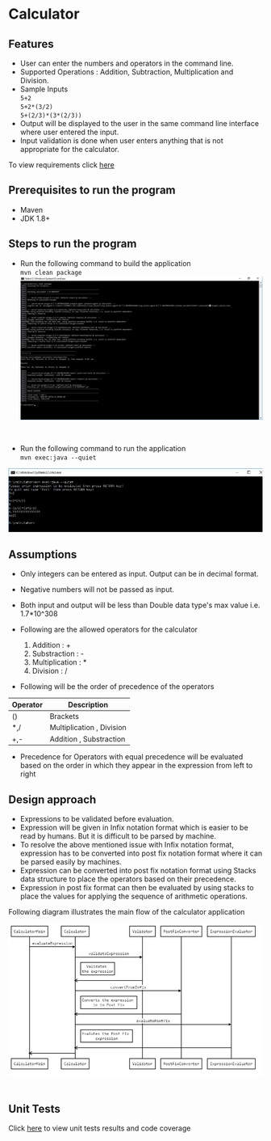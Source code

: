 #  Calculator

## Features
- User can enter the numbers and operators in the command line.
- Supported Operations : Addition, Subtraction, Multiplication and Division.
- Sample Inputs <br />
  `5+2` <br />
  `5+2*(3/2)` <br />
   `5+(2/3)*(3*(2/3))` <br />
- Output will be displayed to the user in the same command line interface where user entered the input.
- Input validation is done when user enters anything that is not appropriate for the calculator.

 To view requirements click [here](https://github.com/vimal-kanagaraj/calculator/blob/master/Requirements.md "Click to view requirements")

## Prerequisites to run the program
- Maven 
- JDK 1.8+

## Steps to run the program
- Run the following command to build the application<br />
 `mvn clean package` <br />
![](https://github.com/vimal-kanagaraj/calculator/raw/master/screenshots/mvn-package.jpg)
<br />

- Run the following command to run the application <br />
 `mvn exec:java --quiet` <br />

 ![](https://github.com/vimal-kanagaraj/calculator/raw/master/screenshots/mvn-run.jpg) 
 <br />
 
## Assumptions
- Only integers can be entered as input. Output can be in decimal format.
- Negative numbers will not be passed as input. 
- Both input and output will be less than Double data type's max value i.e. 1.7*10^308
- Following are the allowed operators for the calculator
	1. 	Addition  :  +
	2. 	Substraction :  -
	3. 	Multiplication :  *
	4. 	Division :  /
	
-  Following will be the order of precedence of the operators


Operator  | Description
------------- | -------------
()  |Brackets
*,/  | Multiplication , Division
+,- | Addition , Substraction

-  Precedence for Operators with equal precedence will be evaluated based on the order in which they appear in the expression from left to right


## Design approach
 - Expressions to be validated before evaluation.
 - Expression will be given in Infix notation format which is easier to be read by humans. But it is difficult to be parsed by machine. 
 - To resolve the above mentioned issue with Infix notation format, expression has to be converted into post fix notation format where it can be parsed easily by machines.
 - Expression can be converted into post fix notation format using Stacks data structure to place the operators based on their precedence.
 - Expression in post fix format can then be evaluated by using stacks to place the values for applying the sequence of arithmetic operations.
 
 
 Following diagram illustrates the main flow of the calculator application
 
 ![](https://github.com/vimal-kanagaraj/calculator/raw/master/screenshots/sequence-diagram.jpg)  
 <br />
## Unit Tests
Click [here](https://github.com/vimal-kanagaraj/calculator/blob/master/UnitTestResults.md "Click to view unit tests results and code coverage") to view unit tests results and code coverage
